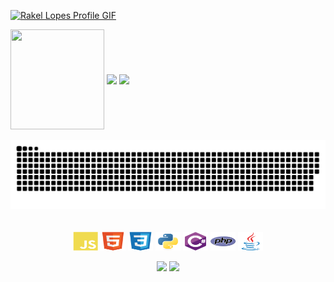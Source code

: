 <a href="https://github.com/RakelLopes">![Rakel Lopes Profile GIF](./assets/readme-img.gif)</a>

<div>
  <img align="center" width="150" height="160" src="https://media1.tenor.com/m/kZIiU4s3zzUAAAAd/megumin-anime.gif">
  <img height="160em" align="center" src="https://github-readme-stats.vercel.app/api?username=rakellopes&&show_icons=true&border_color=11111111&theme=react&icon_color=666666&&bg_color=111111&locale=en&border_radius=10&include_all_commits=true&count_private=true&show_owner=true"/>
  <img height="160em" align="center" src="https://github-readme-stats.vercel.app/api/top-langs/?username=rakellopes&&icon_color=666666&border_color=111111&bg_color=111111&layout=compact&langs_count=7&theme=react" />
  <img align="center" width="990" height="8" src="https://media.tenor.com/3HFKgdT-FiQAAAAi/line-rainbow.gif">
</div>
<picture>
  <source
    media="(prefers-color-scheme: dark)"
    srcset="./github-snake-dark.svg"
  />
  <source
    media="(prefers-color-scheme: light)"
    srcset="./github-snake-white.svg"
  />
  <img
    alt="github contribution grid snake animation"
    src="./github-snake-dark.svg"
  />
</picture> 
<div align="center"> 
  <img align="center" width="990" height="8" src="https://media.tenor.com/3HFKgdT-FiQAAAAi/line-rainbow.gif">
  <div style="display: inline_block"><br>
  <img align="center" alt="Rafa-Js" height="30" width="40" src="https://raw.githubusercontent.com/devicons/devicon/master/icons/javascript/javascript-plain.svg">
  <img align="center" alt="HTML" height="30" width="40" src="https://raw.githubusercontent.com/devicons/devicon/master/icons/html5/html5-original.svg">
  <img align="center" alt="CSS" height="30" width="40" src="https://raw.githubusercontent.com/devicons/devicon/master/icons/css3/css3-original.svg">
  <img align="center" alt="Python" height="30" width="40" src="https://raw.githubusercontent.com/devicons/devicon/master/icons/python/python-original.svg">
  <img align="center" alt="Csharp" height="30" width="40" src="https://raw.githubusercontent.com/devicons/devicon/master/icons/csharp/csharp-original.svg">
  <img align="center" alt="PHP" height="30" width="40" src="https://raw.githubusercontent.com/devicons/devicon/master/icons/php/php-original.svg">
  <img align="center" alt="java" height="30" width="40" src="https://raw.githubusercontent.com/devicons/devicon/master/icons/java/java-original.svg">
</div>
</br>
  <a href="https://www.linkedin.com/in/raquel-lopes-125b21274/" target="_blank"><img src="https://img.shields.io/badge/-LinkedIn-%230077B5?style=for-the-badge&logo=linkedin&logoColor=white" target="_blank"></a>  
  <a href="https://discordapp.com/users/Keelzera#4022" target="_blank"><img src="https://img.shields.io/badge/-Discord-%230077B5?style=for-the-badge&logo=discord&logoColor=white" target="_blank"></a>    
</div>

